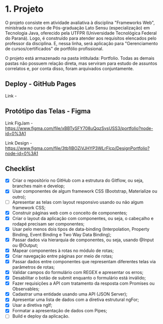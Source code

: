 # 1. Projeto

O projeto consiste em atividade avaliativa à disciplina "Frameworks Web", ministrada no curso de Pós-graduação Lato Sensu (especialização) em Tecnologia Java, oferecido pela UTFPR (Universidade Tecnológica Federal do Paraná). Logo, é construído para atender aos requisitos elencados pelo professor da disciplina. E, nessa linha, será aplicação para "Gerenciamento de cursos/certificados" de portfólio profissional. 

O projeto está armazenado na pasta intitulada: Portfolio. Todas as demais pastas não possuem relação direta, mas serviram para estudo de assuntos correlatos e, por conta disso, foram arquivados conjuntamente.

## Deploy - GitHub Pages

Link - 

## Protótipo das Telas - Figma

Link FigJam - https://www.figma.com/file/xBBTySFY708uQqzSvsUSS3/portfolio?node-id=0%3A1

Link Design - https://www.figma.com/file/3tb1IBOZiVJHYP3WLrFlcp/DesignPortfolio?node-id=0%3A1

## Checklist

- [x] Criar o repositório no GitHub com a estrutura do Gitflow, ou seja, branches main e develop;
- [x] Usar componentes de algum framework CSS (Bootstrap, Materialize ou outro);
- [ ] Apresentar as telas com layout responsivo usando ou não algum framework CSS;
- [x] Construir páginas web com o conceito de componentes;
- [x] Criar o layout da aplicação com componentes, ou seja, o cabeçalho e rodapé precisam ser componentes;
- [x] Usar pelo menos dois tipos de data-binding (Interpolation, Property Binding, Event Binding e Two Way Data Binding);
- [x] Passar dados via hierarquia de componentes, ou seja, usando @Input ou @Output;
- [x] Mapear componentes à rotas no módulo de rotas;
- [x] Criar navegação entre páginas por meio de rotas;
- [x] Passar dados entre componentes que representam diferentes telas via parâmetros de rotas;
- [x] Validar campos do formulário com REGEX e apresentar os erros;
- [x] Desabilitar o botão de submit enquanto o formulário está inválido;
- [x] Fazer requisições a API com tratamento da resposta com Promises ou Observables;
- [x] Cadastrar uma entidade usando uma API (JSON Server);
- [x] Apresentar uma lista de dados com a diretiva estrutural ngFor;
- [x] Usar a diretiva ngIf;
- [x] Formatar a apresentação de dados com Pipes;
- [ ] Build e deploy da aplicação.
